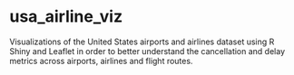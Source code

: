 # usa_airline_viz
Visualizations of the United States airports and airlines dataset using R Shiny and Leaflet in order to better understand the cancellation and delay metrics across airports, airlines and flight routes.
